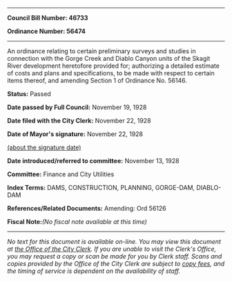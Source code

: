 

********

**Council Bill Number: 46733**
   
**Ordinance Number: 56474**
********

 An ordinance relating to certain preliminary surveys and studies in connection with the Gorge Creek and Diablo Canyon units of the Skagit River development heretofore provided for; authorizing a detailed estimate of costs and plans and specifications, to be made with respect to certain items thereof, and amending Section 1 of Ordinance No. 56146.

**Status:** Passed
   
**Date passed by Full Council:** November 19, 1928
   
**Date filed with the City Clerk:** November 22, 1928
   
**Date of Mayor's signature:** November 22, 1928
   
[(about the signature date)](/~public/approvaldate.htm)
   
   
   
**Date introduced/referred to committee:** November 13, 1928
   
**Committee:** Finance and City Utilities
   
   
**Index Terms:** DAMS, CONSTRUCTION, PLANNING, GORGE-DAM, DIABLO-DAM

**References/Related Documents:** Amending: Ord 56126

**Fiscal Note:**_(No fiscal note available at this time)_
********

_No text for this document is available on-line. You may view this document at [the Office of the City Clerk](http://www.seattle.gov/leg/clerk/contactUs.htm). If you are unable to visit the Clerk's Office, you may request a copy or scan be made for you by Clerk staff. Scans and copies provided by the Office of the City Clerk are subject to [copy fees](http://clerk.seattle.gov/~public/clerkfees.htm), and the timing of service is dependent on the availability of staff._

